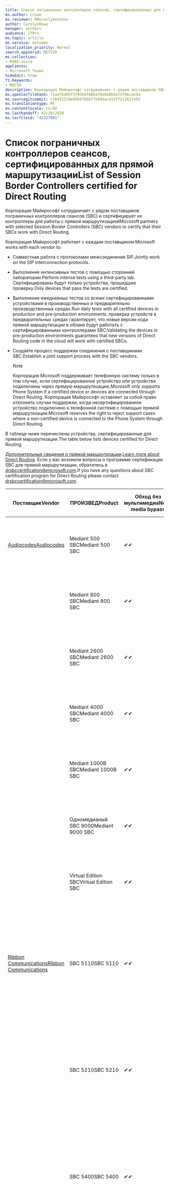 ```yaml
---
title: Список пограничных контроллеров сеансов, сертифицированных для прямой маршрутизации
ms.author: crowe
ms.reviewer: NMuravlyannikov
author: CarolynRowe
manager: serdars
audience: ITPro
ms.topic: article
ms.service: msteams
localization_priority: Normal
search.appverid: MET150
ms.collection:
- M365-voice
appliesto:
- Microsoft Teams
hideEdit: true
f1.keywords:
- NOCSH
description: Корпорация Майкрософт сотрудничает с рядом поставщиков SBC и сертифицирует их контроллеры для работы с прямой маршрутизацией.
ms.openlocfilehash: 71aefbd65f3f0364f68baf8abb8b5e75f8bcee9a
ms.sourcegitcommit: c16451519e05b47bbb77e09dacd13ff212617e91
ms.translationtype: MT
ms.contentlocale: ru-RU
ms.lasthandoff: 02/28/2020
ms.locfileid: "42327991"
---
```

# <a name="list-of-session-border-controllers-certified-for-direct-routing"></a><span data-ttu-id="5bbb0-103">Список пограничных контроллеров сеансов, сертифицированных для прямой маршрутизации</span><span class="sxs-lookup"><span data-stu-id="5bbb0-103">List of Session Border Controllers certified for Direct Routing</span></span>

<span data-ttu-id="5bbb0-104">Корпорация Майкрософт сотрудничает с рядом поставщиков пограничных контроллеров сеансов (SBC) и сертифицирует их контроллеры для работы с прямой маршрутизацией</span><span class="sxs-lookup"><span data-stu-id="5bbb0-104">Microsoft partners with selected Session Border Controllers (SBC) vendors to certify that their SBCs work with Direct Routing.</span></span> 

<span data-ttu-id="5bbb0-105">Корпорация Майкрософт работает с каждым поставщиком:</span><span class="sxs-lookup"><span data-stu-id="5bbb0-105">Microsoft works with each vendor to:</span></span> 

- <span data-ttu-id="5bbb0-106">Совместная работа с протоколами межсоединения SIP.</span><span class="sxs-lookup"><span data-stu-id="5bbb0-106">Jointly work on the SIP interconnection protocols.</span></span>
- <span data-ttu-id="5bbb0-107">Выполнение интенсивных тестов с помощью сторонней лаборатории.</span><span class="sxs-lookup"><span data-stu-id="5bbb0-107">Perform intense tests using a third-party lab.</span></span> <span data-ttu-id="5bbb0-108">Сертифицированы будут только устройства, прошедшие проверку.</span><span class="sxs-lookup"><span data-stu-id="5bbb0-108">Only devices that pass the tests are certified.</span></span> 
- <span data-ttu-id="5bbb0-109">Выполнение ежедневных тестов со всеми сертифицированными устройствами в производственных и предварительно производственных средах.</span><span class="sxs-lookup"><span data-stu-id="5bbb0-109">Run daily tests with all certified devices in production and pre-production environments.</span></span> <span data-ttu-id="5bbb0-110">проверка устройств в предварительных средах гарантирует, что новые версии кода прямой маршрутизации в облаке будут работать с сертифицированными контроллерами SBC;</span><span class="sxs-lookup"><span data-stu-id="5bbb0-110">Validating the devices in pre-production environments guarantees that new versions of Direct Routing code in the cloud will work with certified SBCs.</span></span> 
- <span data-ttu-id="5bbb0-111">Создайте процесс поддержки соединения с поставщиками SBC.</span><span class="sxs-lookup"><span data-stu-id="5bbb0-111">Establish a joint support process with the SBC vendors.</span></span>


  > [!NOTE]
  > <span data-ttu-id="5bbb0-112">Корпорация Microsoft поддерживает телефонную систему только в том случае, если сертифицированное устройство или устройства подключены через прямую маршрутизацию.</span><span class="sxs-lookup"><span data-stu-id="5bbb0-112">Microsoft only supports Phone System if a certified device or devices are connected through Direct Routing.</span></span> <span data-ttu-id="5bbb0-113">Корпорация Майкрософт оставляет за собой право отклонить случаи поддержки, когда несертифицированное устройство подключено к телефонной системе с помощью прямой маршрутизации.</span><span class="sxs-lookup"><span data-stu-id="5bbb0-113">Microsoft reserves the right to reject support cases where a non-certified device is connected to the Phone System through Direct Routing.</span></span> 

<span data-ttu-id="5bbb0-114">В таблице ниже перечислены устройства, сертифицированные для прямой маршрутизации.</span><span class="sxs-lookup"><span data-stu-id="5bbb0-114">The table below lists devices certified for Direct Routing.</span></span> 

<span data-ttu-id="5bbb0-115">[Дополнительные сведения о прямой маршрутизации](https://aka.ms/dr).</span><span class="sxs-lookup"><span data-stu-id="5bbb0-115">[Learn more about Direct Routing](https://aka.ms/dr).</span></span> <span data-ttu-id="5bbb0-116">Если у вас возникли вопросы о программе сертификации SBC для прямой маршрутизации, обратитесь в drsbccertification@microsoft.com.</span><span class="sxs-lookup"><span data-stu-id="5bbb0-116">If you have any questions about SBC certification program for Direct Routing please contact drsbccertification@microsoft.com.</span></span>


|                                                       <span data-ttu-id="5bbb0-117">Поставщик</span><span class="sxs-lookup"><span data-stu-id="5bbb0-117">Vendor</span></span>                                                        |       <span data-ttu-id="5bbb0-118">ПРОИЗВЕД</span><span class="sxs-lookup"><span data-stu-id="5bbb0-118">Product</span></span>       | <span data-ttu-id="5bbb0-119">Обход без мультимедиа</span><span class="sxs-lookup"><span data-stu-id="5bbb0-119">Non-media bypass</span></span> | <span data-ttu-id="5bbb0-120">Обход мультимедиа</span><span class="sxs-lookup"><span data-stu-id="5bbb0-120">Media bypass</span></span> | <span data-ttu-id="5bbb0-121">Версия программного обеспечения</span><span class="sxs-lookup"><span data-stu-id="5bbb0-121">Software version</span></span> | <span data-ttu-id="5bbb0-122">Проверено с помощью поставщиков E911</span><span class="sxs-lookup"><span data-stu-id="5bbb0-122">Validated with E911 providers</span></span> | <span data-ttu-id="5bbb0-123">Возможность Елин</span><span class="sxs-lookup"><span data-stu-id="5bbb0-123">ELIN capable</span></span>
|---------------------------------------------------------------------------------------------------------------------|---------------------|------------------|--------------|------------------|-----------------|------------------|
| [<span data-ttu-id="5bbb0-124">Audiocodes</span><span class="sxs-lookup"><span data-stu-id="5bbb0-124">Audiocodes</span></span>](https://www.audiocodes.com/solutions-products/products/products-for-microsoft-365/direct-routing-for-microsoft-teams) |   <span data-ttu-id="5bbb0-125">Mediant 500 SBC</span><span class="sxs-lookup"><span data-stu-id="5bbb0-125">Mediant 500 SBC</span></span>   |     <span data-ttu-id="5bbb0-126">&#10004;</span><span class="sxs-lookup"><span data-stu-id="5bbb0-126">&#10004;</span></span>     |   <span data-ttu-id="5bbb0-127">&#10004;</span><span class="sxs-lookup"><span data-stu-id="5bbb0-127">&#10004;</span></span>    |  <span data-ttu-id="5bbb0-128">7.20 а. 250</span><span class="sxs-lookup"><span data-stu-id="5bbb0-128">7.20A.250</span></span>   | <ul> <li> <span data-ttu-id="5bbb0-129">Маршрутизация динамического расположения пропускной способности</span><span class="sxs-lookup"><span data-stu-id="5bbb0-129">Bandwidth Dynamic Location Routing</span></span> </li> </ul>
|                                                                                                                     |   <span data-ttu-id="5bbb0-130">Mediant 800 SBC</span><span class="sxs-lookup"><span data-stu-id="5bbb0-130">Mediant 800 SBC</span></span>   |     <span data-ttu-id="5bbb0-131">&#10004;</span><span class="sxs-lookup"><span data-stu-id="5bbb0-131">&#10004;</span></span>     |   <span data-ttu-id="5bbb0-132">&#10004;</span><span class="sxs-lookup"><span data-stu-id="5bbb0-132">&#10004;</span></span>     |  <span data-ttu-id="5bbb0-133">7.20 а. 250</span><span class="sxs-lookup"><span data-stu-id="5bbb0-133">7.20A.250</span></span>   |  <ul> <li> <span data-ttu-id="5bbb0-134">Маршрутизация динамического расположения пропускной способности</span><span class="sxs-lookup"><span data-stu-id="5bbb0-134">Bandwidth Dynamic Location Routing</span></span> </li> </ul>  |    |
|                                                                                                                     |  <span data-ttu-id="5bbb0-135">Mediant 2600 SBC</span><span class="sxs-lookup"><span data-stu-id="5bbb0-135">Mediant 2600 SBC</span></span>   |     <span data-ttu-id="5bbb0-136">&#10004;</span><span class="sxs-lookup"><span data-stu-id="5bbb0-136">&#10004;</span></span>     |   <span data-ttu-id="5bbb0-137">&#10004;</span><span class="sxs-lookup"><span data-stu-id="5bbb0-137">&#10004;</span></span>    |  <span data-ttu-id="5bbb0-138">7.20 а. 250</span><span class="sxs-lookup"><span data-stu-id="5bbb0-138">7.20A.250</span></span>   |   <ul> <li> <span data-ttu-id="5bbb0-139">Маршрутизация динамического расположения пропускной способности</span><span class="sxs-lookup"><span data-stu-id="5bbb0-139">Bandwidth Dynamic Location Routing</span></span> </li> </ul>  |    |    
|                                                                                                                     |  <span data-ttu-id="5bbb0-140">Mediant 4000 SBC</span><span class="sxs-lookup"><span data-stu-id="5bbb0-140">Mediant 4000 SBC</span></span>   |     <span data-ttu-id="5bbb0-141">&#10004;</span><span class="sxs-lookup"><span data-stu-id="5bbb0-141">&#10004;</span></span>     |   <span data-ttu-id="5bbb0-142">&#10004;</span><span class="sxs-lookup"><span data-stu-id="5bbb0-142">&#10004;</span></span>     |  <span data-ttu-id="5bbb0-143">7.20 а. 250</span><span class="sxs-lookup"><span data-stu-id="5bbb0-143">7.20A.250</span></span>   |   <ul> <li> <span data-ttu-id="5bbb0-144">Маршрутизация динамического расположения пропускной способности</span><span class="sxs-lookup"><span data-stu-id="5bbb0-144">Bandwidth Dynamic Location Routing</span></span> </li> </ul>  |    |    
|                                                                                                                     | <span data-ttu-id="5bbb0-145">Mediant 1000B SBC</span><span class="sxs-lookup"><span data-stu-id="5bbb0-145">Mediant 1000B  SBC</span></span>  |     <span data-ttu-id="5bbb0-146">&#10004;</span><span class="sxs-lookup"><span data-stu-id="5bbb0-146">&#10004;</span></span>     |   <span data-ttu-id="5bbb0-147">Pending</span><span class="sxs-lookup"><span data-stu-id="5bbb0-147">Pending</span></span>     |  <span data-ttu-id="5bbb0-148">7.20 а. 250</span><span class="sxs-lookup"><span data-stu-id="5bbb0-148">7.20A.250</span></span>  |  <ul> <li> <span data-ttu-id="5bbb0-149">Маршрутизация динамического расположения пропускной способности</span><span class="sxs-lookup"><span data-stu-id="5bbb0-149">Bandwidth Dynamic Location Routing</span></span> </li> </ul>  |    |    
|                                                                                                                     | <span data-ttu-id="5bbb0-150">Одномедианый SBC 9000</span><span class="sxs-lookup"><span data-stu-id="5bbb0-150">Mediant 9000  SBC</span></span>  |     <span data-ttu-id="5bbb0-151">&#10004;</span><span class="sxs-lookup"><span data-stu-id="5bbb0-151">&#10004;</span></span>     |   <span data-ttu-id="5bbb0-152">&#10004;</span><span class="sxs-lookup"><span data-stu-id="5bbb0-152">&#10004;</span></span>     |  <span data-ttu-id="5bbb0-153">7.20 а. 250</span><span class="sxs-lookup"><span data-stu-id="5bbb0-153">7.20A.250</span></span>   | <ul> <li> <span data-ttu-id="5bbb0-154">Маршрутизация динамического расположения пропускной способности</span><span class="sxs-lookup"><span data-stu-id="5bbb0-154">Bandwidth Dynamic Location Routing</span></span> </li> </ul>    |    |                                                                       
|                                                                                                                     | <span data-ttu-id="5bbb0-155">Virtual Edition SBC</span><span class="sxs-lookup"><span data-stu-id="5bbb0-155">Virtual Edition SBC</span></span> |     <span data-ttu-id="5bbb0-156">&#10004;</span><span class="sxs-lookup"><span data-stu-id="5bbb0-156">&#10004;</span></span>     |   <span data-ttu-id="5bbb0-157">&#10004;</span><span class="sxs-lookup"><span data-stu-id="5bbb0-157">&#10004;</span></span>     |  <span data-ttu-id="5bbb0-158">7.20 а. 250</span><span class="sxs-lookup"><span data-stu-id="5bbb0-158">7.20A.250</span></span> |  <ul> <li> <span data-ttu-id="5bbb0-159">Маршрутизация динамического расположения пропускной способности</span><span class="sxs-lookup"><span data-stu-id="5bbb0-159">Bandwidth Dynamic Location Routing</span></span> </li> </ul>   |    |    
|  [<span data-ttu-id="5bbb0-160">Ribbon Communications</span><span class="sxs-lookup"><span data-stu-id="5bbb0-160">Ribbon Communications</span></span>](https://ribboncommunications.com/solutions/enterprise-solutions/microsoft-skype-business)  |      <span data-ttu-id="5bbb0-161">SBC 5110</span><span class="sxs-lookup"><span data-stu-id="5bbb0-161">SBC 5110</span></span>       |     <span data-ttu-id="5bbb0-162">&#10004;</span><span class="sxs-lookup"><span data-stu-id="5bbb0-162">&#10004;</span></span>     |   <span data-ttu-id="5bbb0-163">&#10004;</span><span class="sxs-lookup"><span data-stu-id="5bbb0-163">&#10004;</span></span>    |       <span data-ttu-id="5bbb0-164">7,2</span><span class="sxs-lookup"><span data-stu-id="5bbb0-164">7.2</span></span>       | <ul> <li> <span data-ttu-id="5bbb0-165">Маршрутизация динамического расположения пропускной способности</span><span class="sxs-lookup"><span data-stu-id="5bbb0-165">Bandwidth Dynamic Location Routing</span></span> </li> <li><span data-ttu-id="5bbb0-166">Интрадо ЕРС</span><span class="sxs-lookup"><span data-stu-id="5bbb0-166">Intrado ERS</span></span> </li> <li><span data-ttu-id="5bbb0-167">Интрадо ЕГВ</span><span class="sxs-lookup"><span data-stu-id="5bbb0-167">Intrado EGW</span></span></li> <li> <span data-ttu-id="5bbb0-168">Красный Небесный высокогоризонтный мобильный</span><span class="sxs-lookup"><span data-stu-id="5bbb0-168">Red Sky Horizon Mobility</span></span> </li>  </ul> |   <span data-ttu-id="5bbb0-169">Нет</span><span class="sxs-lookup"><span data-stu-id="5bbb0-169">No</span></span> |    
|                                                                                                                     |      <span data-ttu-id="5bbb0-170">SBC 5210</span><span class="sxs-lookup"><span data-stu-id="5bbb0-170">SBC 5210</span></span>       |     <span data-ttu-id="5bbb0-171">&#10004;</span><span class="sxs-lookup"><span data-stu-id="5bbb0-171">&#10004;</span></span>     |  <span data-ttu-id="5bbb0-172">&#10004;</span><span class="sxs-lookup"><span data-stu-id="5bbb0-172">&#10004;</span></span>    |       <span data-ttu-id="5bbb0-173">7,2</span><span class="sxs-lookup"><span data-stu-id="5bbb0-173">7.2</span></span>       |  <ul> <li> <span data-ttu-id="5bbb0-174">Маршрутизация динамического расположения пропускной способности</span><span class="sxs-lookup"><span data-stu-id="5bbb0-174">Bandwidth Dynamic Location Routing</span></span> </li> <li><span data-ttu-id="5bbb0-175">Интрадо ЕРС</span><span class="sxs-lookup"><span data-stu-id="5bbb0-175">Intrado ERS</span></span> </li> <li><span data-ttu-id="5bbb0-176">Интрадо ЕГВ</span><span class="sxs-lookup"><span data-stu-id="5bbb0-176">Intrado EGW</span></span></li> <li> <span data-ttu-id="5bbb0-177">Красный Небесный высокогоризонтный мобильный</span><span class="sxs-lookup"><span data-stu-id="5bbb0-177">Red Sky Horizon Mobility</span></span> </li> </ul> | <span data-ttu-id="5bbb0-178">Нет</span><span class="sxs-lookup"><span data-stu-id="5bbb0-178">No</span></span>   |    
|                                                                                                                     |      <span data-ttu-id="5bbb0-179">SBC 5400</span><span class="sxs-lookup"><span data-stu-id="5bbb0-179">SBC 5400</span></span>       |     <span data-ttu-id="5bbb0-180">&#10004;</span><span class="sxs-lookup"><span data-stu-id="5bbb0-180">&#10004;</span></span>     |   <span data-ttu-id="5bbb0-181">&#10004;</span><span class="sxs-lookup"><span data-stu-id="5bbb0-181">&#10004;</span></span>   |       <span data-ttu-id="5bbb0-182">7,2</span><span class="sxs-lookup"><span data-stu-id="5bbb0-182">7.2</span></span>       |  <ul> <li> <span data-ttu-id="5bbb0-183">Маршрутизация динамического расположения пропускной способности</span><span class="sxs-lookup"><span data-stu-id="5bbb0-183">Bandwidth Dynamic Location Routing</span></span> </li><li><span data-ttu-id="5bbb0-184">Интрадо ЕРС</span><span class="sxs-lookup"><span data-stu-id="5bbb0-184">Intrado ERS</span></span> </li> <li><span data-ttu-id="5bbb0-185">Интрадо ЕГВ</span><span class="sxs-lookup"><span data-stu-id="5bbb0-185">Intrado EGW</span></span></li> <li> <span data-ttu-id="5bbb0-186">Красный Небесный высокогоризонтный мобильный</span><span class="sxs-lookup"><span data-stu-id="5bbb0-186">Red Sky Horizon Mobility</span></span> </li> </ul>  |<span data-ttu-id="5bbb0-187">Нет</span><span class="sxs-lookup"><span data-stu-id="5bbb0-187">No</span></span>|    
|                                                                                                                     |      <span data-ttu-id="5bbb0-188">SBC 7000</span><span class="sxs-lookup"><span data-stu-id="5bbb0-188">SBC 7000</span></span>       |     <span data-ttu-id="5bbb0-189">&#10004;</span><span class="sxs-lookup"><span data-stu-id="5bbb0-189">&#10004;</span></span>     |   <span data-ttu-id="5bbb0-190">&#10004;</span><span class="sxs-lookup"><span data-stu-id="5bbb0-190">&#10004;</span></span>    |       <span data-ttu-id="5bbb0-191">7,2</span><span class="sxs-lookup"><span data-stu-id="5bbb0-191">7.2</span></span>       |   <ul> <li> <span data-ttu-id="5bbb0-192">Маршрутизация динамического расположения пропускной способности</span><span class="sxs-lookup"><span data-stu-id="5bbb0-192">Bandwidth Dynamic Location Routing</span></span> </li> <li><span data-ttu-id="5bbb0-193">Интрадо ЕРС</span><span class="sxs-lookup"><span data-stu-id="5bbb0-193">Intrado ERS</span></span> </li> <li><span data-ttu-id="5bbb0-194">Интрадо ЕГВ</span><span class="sxs-lookup"><span data-stu-id="5bbb0-194">Intrado EGW</span></span></li> <li> <span data-ttu-id="5bbb0-195">Красный Небесный высокогоризонтный мобильный</span><span class="sxs-lookup"><span data-stu-id="5bbb0-195">Red Sky Horizon Mobility</span></span> </li> </ul> |  <span data-ttu-id="5bbb0-196">Нет</span><span class="sxs-lookup"><span data-stu-id="5bbb0-196">No</span></span>  |    
|                                                                                                                     |       <span data-ttu-id="5bbb0-197">SBC SWe</span><span class="sxs-lookup"><span data-stu-id="5bbb0-197">SBC SWe</span></span>       |     <span data-ttu-id="5bbb0-198">&#10004;</span><span class="sxs-lookup"><span data-stu-id="5bbb0-198">&#10004;</span></span>     |   <span data-ttu-id="5bbb0-199">&#10004;</span><span class="sxs-lookup"><span data-stu-id="5bbb0-199">&#10004;</span></span>   |       <span data-ttu-id="5bbb0-200">7,2</span><span class="sxs-lookup"><span data-stu-id="5bbb0-200">7.2</span></span>       |   <ul> <li> <span data-ttu-id="5bbb0-201">Маршрутизация динамического расположения пропускной способности</span><span class="sxs-lookup"><span data-stu-id="5bbb0-201">Bandwidth Dynamic Location Routing</span></span> </li> <li><span data-ttu-id="5bbb0-202">Интрадо ЕРС</span><span class="sxs-lookup"><span data-stu-id="5bbb0-202">Intrado ERS</span></span> </li> <li><span data-ttu-id="5bbb0-203">Интрадо ЕГВ</span><span class="sxs-lookup"><span data-stu-id="5bbb0-203">Intrado EGW</span></span></li> <li> <span data-ttu-id="5bbb0-204">Красный Небесный высокогоризонтный мобильный</span><span class="sxs-lookup"><span data-stu-id="5bbb0-204">Red Sky Horizon Mobility</span></span> </li> </ul> |   <span data-ttu-id="5bbb0-205">Нет</span><span class="sxs-lookup"><span data-stu-id="5bbb0-205">No</span></span> |    
|                                                                                                                     |      <span data-ttu-id="5bbb0-206">SBC 1000</span><span class="sxs-lookup"><span data-stu-id="5bbb0-206">SBC 1000</span></span>       |     <span data-ttu-id="5bbb0-207">&#10004;</span><span class="sxs-lookup"><span data-stu-id="5bbb0-207">&#10004;</span></span>     |   <span data-ttu-id="5bbb0-208">&#10004;</span><span class="sxs-lookup"><span data-stu-id="5bbb0-208">&#10004;</span></span>    |      <span data-ttu-id="5bbb0-209">8.0.3 (сборка 537)</span><span class="sxs-lookup"><span data-stu-id="5bbb0-209">8.0.3 (build 537)</span></span>     |  <ul> <li> <span data-ttu-id="5bbb0-210">Маршрутизация динамического расположения пропускной способности</span><span class="sxs-lookup"><span data-stu-id="5bbb0-210">Bandwidth Dynamic Location Routing</span></span> </li> <li> <span data-ttu-id="5bbb0-211">Интрадо ЕРС</span><span class="sxs-lookup"><span data-stu-id="5bbb0-211">Intrado ERS</span></span> </li> <li><span data-ttu-id="5bbb0-212">Интрадо ЕГВ</span><span class="sxs-lookup"><span data-stu-id="5bbb0-212">Intrado EGW</span></span> </li> <li> <span data-ttu-id="5bbb0-213">Красный Небесный высокогоризонтный мобильный</span><span class="sxs-lookup"><span data-stu-id="5bbb0-213">Red Sky Horizon Mobility</span></span> </li> </ul>   |         |    
|                                                                                                                     |      <span data-ttu-id="5bbb0-214">SBC 2000</span><span class="sxs-lookup"><span data-stu-id="5bbb0-214">SBC 2000</span></span>       |     <span data-ttu-id="5bbb0-215">&#10004;</span><span class="sxs-lookup"><span data-stu-id="5bbb0-215">&#10004;</span></span>     |   <span data-ttu-id="5bbb0-216">&#10004;</span><span class="sxs-lookup"><span data-stu-id="5bbb0-216">&#10004;</span></span>   |     <span data-ttu-id="5bbb0-217">8.0.3 (сборка 537)</span><span class="sxs-lookup"><span data-stu-id="5bbb0-217">8.0.3 (build 537)</span></span>     |  <ul> <li> <span data-ttu-id="5bbb0-218">Маршрутизация динамического расположения пропускной способности</span><span class="sxs-lookup"><span data-stu-id="5bbb0-218">Bandwidth Dynamic Location Routing</span></span> </li> <li> <span data-ttu-id="5bbb0-219">Интрадо ЕРС</span><span class="sxs-lookup"><span data-stu-id="5bbb0-219">Intrado ERS</span></span> </li> <li><span data-ttu-id="5bbb0-220">Интрадо ЕГВ</span><span class="sxs-lookup"><span data-stu-id="5bbb0-220">Intrado EGW</span></span> </li> <li> <span data-ttu-id="5bbb0-221">Красный Небесный высокогоризонтный мобильный</span><span class="sxs-lookup"><span data-stu-id="5bbb0-221">Red Sky Horizon Mobility</span></span> </li> </ul>   |           |    
|                                                                                                                     |    <span data-ttu-id="5bbb0-222">SBC SWe Lite</span><span class="sxs-lookup"><span data-stu-id="5bbb0-222">SBC SWe Lite</span></span>     |     <span data-ttu-id="5bbb0-223">&#10004;</span><span class="sxs-lookup"><span data-stu-id="5bbb0-223">&#10004;</span></span>     |  <span data-ttu-id="5bbb0-224">&#10004;</span><span class="sxs-lookup"><span data-stu-id="5bbb0-224">&#10004;</span></span>    |      <span data-ttu-id="5bbb0-225">8.0.3 (сборка 216)</span><span class="sxs-lookup"><span data-stu-id="5bbb0-225">8.0.3 (build 216)</span></span>    |  <ul> <li> <span data-ttu-id="5bbb0-226">Маршрутизация динамического расположения пропускной способности</span><span class="sxs-lookup"><span data-stu-id="5bbb0-226">Bandwidth Dynamic Location Routing</span></span> </li> <li> <span data-ttu-id="5bbb0-227">Интрадо ЕРС</span><span class="sxs-lookup"><span data-stu-id="5bbb0-227">Intrado ERS</span></span> </li> <li><span data-ttu-id="5bbb0-228">Интрадо ЕГВ</span><span class="sxs-lookup"><span data-stu-id="5bbb0-228">Intrado EGW</span></span> </li> <li> <span data-ttu-id="5bbb0-229">Красный Небесный высокогоризонтный мобильный</span><span class="sxs-lookup"><span data-stu-id="5bbb0-229">Red Sky Horizon Mobility</span></span> </li> </ul>    |           |   
| | <span data-ttu-id="5bbb0-230">Серия еджемарк</span><span class="sxs-lookup"><span data-stu-id="5bbb0-230">Edgemarc Series</span></span> |  <span data-ttu-id="5bbb0-231">&#10004;</span><span class="sxs-lookup"><span data-stu-id="5bbb0-231">&#10004;</span></span> | | <span data-ttu-id="5bbb0-232">15.6.1</span><span class="sxs-lookup"><span data-stu-id="5bbb0-232">15.6.1</span></span> | 
|                     [<span data-ttu-id="5bbb0-233">Thinktel</span><span class="sxs-lookup"><span data-stu-id="5bbb0-233">Thinktel</span></span>](https://www.thinktel.ca/services/think-365/think-365-overview/)                      |    <span data-ttu-id="5bbb0-234">Think 365 SBC</span><span class="sxs-lookup"><span data-stu-id="5bbb0-234">Think 365 SBC</span></span>    |     <span data-ttu-id="5bbb0-235">&#10004;</span><span class="sxs-lookup"><span data-stu-id="5bbb0-235">&#10004;</span></span>     |        <span data-ttu-id="5bbb0-236">Pending</span><span class="sxs-lookup"><span data-stu-id="5bbb0-236">Pending</span></span>   |       <span data-ttu-id="5bbb0-237">V1.4</span><span class="sxs-lookup"><span data-stu-id="5bbb0-237">V1.4</span></span>       |     |    |    
|                     [<span data-ttu-id="5bbb0-238">Oracle</span><span class="sxs-lookup"><span data-stu-id="5bbb0-238">Oracle</span></span>](https://www.oracle.com/industries/communications/enterprise-session-border-controller/microsoft.html)                      |    <span data-ttu-id="5bbb0-239">AP 1100</span><span class="sxs-lookup"><span data-stu-id="5bbb0-239">AP 1100</span></span>      |    <span data-ttu-id="5bbb0-240">&#10004;</span><span class="sxs-lookup"><span data-stu-id="5bbb0-240">&#10004;</span></span>     |    <span data-ttu-id="5bbb0-241">&#10004;</span><span class="sxs-lookup"><span data-stu-id="5bbb0-241">&#10004;</span></span>    |   <span data-ttu-id="5bbb0-242">8.3.0.0.1</span><span class="sxs-lookup"><span data-stu-id="5bbb0-242">8.3.0.0.1</span></span> |   <ul> <li> <span data-ttu-id="5bbb0-243">Маршрутизация динамического расположения пропускной способности</span><span class="sxs-lookup"><span data-stu-id="5bbb0-243">Bandwidth Dynamic Location Routing</span></span> </li>  <li> <span data-ttu-id="5bbb0-244">Интрадо ЕРС</span><span class="sxs-lookup"><span data-stu-id="5bbb0-244">Intrado ERS</span></span> </li> <li><span data-ttu-id="5bbb0-245">Интрадо ЕГВ</span><span class="sxs-lookup"><span data-stu-id="5bbb0-245">Intrado EGW</span></span> </li> </ul>   |    |    
|                                                                                                                    |    <span data-ttu-id="5bbb0-246">AP 3900</span><span class="sxs-lookup"><span data-stu-id="5bbb0-246">AP 3900</span></span>           |    <span data-ttu-id="5bbb0-247">&#10004;</span><span class="sxs-lookup"><span data-stu-id="5bbb0-247">&#10004;</span></span>     |    <span data-ttu-id="5bbb0-248">&#10004;</span><span class="sxs-lookup"><span data-stu-id="5bbb0-248">&#10004;</span></span>   |   <span data-ttu-id="5bbb0-249">8.3.0.0.1</span><span class="sxs-lookup"><span data-stu-id="5bbb0-249">8.3.0.0.1</span></span>  |  <ul> <li> <span data-ttu-id="5bbb0-250">Маршрутизация динамического расположения пропускной способности</span><span class="sxs-lookup"><span data-stu-id="5bbb0-250">Bandwidth Dynamic Location Routing</span></span> </li>  <li> <span data-ttu-id="5bbb0-251">Интрадо ЕРС</span><span class="sxs-lookup"><span data-stu-id="5bbb0-251">Intrado ERS</span></span> </li> <li><span data-ttu-id="5bbb0-252">Интрадо ЕГВ</span><span class="sxs-lookup"><span data-stu-id="5bbb0-252">Intrado EGW</span></span> </li> </ul>  |    |    
|                                                                                                                    |      <span data-ttu-id="5bbb0-253">AP 4600</span><span class="sxs-lookup"><span data-stu-id="5bbb0-253">AP 4600</span></span>         |    <span data-ttu-id="5bbb0-254">&#10004;</span><span class="sxs-lookup"><span data-stu-id="5bbb0-254">&#10004;</span></span>   |    <span data-ttu-id="5bbb0-255">&#10004;</span><span class="sxs-lookup"><span data-stu-id="5bbb0-255">&#10004;</span></span>     |     <span data-ttu-id="5bbb0-256">8.3.0.0.1</span><span class="sxs-lookup"><span data-stu-id="5bbb0-256">8.3.0.0.1</span></span>  |   <ul> <li> <span data-ttu-id="5bbb0-257">Маршрутизация динамического расположения пропускной способности</span><span class="sxs-lookup"><span data-stu-id="5bbb0-257">Bandwidth Dynamic Location Routing</span></span> </li>  <li> <span data-ttu-id="5bbb0-258">Интрадо ЕРС</span><span class="sxs-lookup"><span data-stu-id="5bbb0-258">Intrado ERS</span></span> </li> <li><span data-ttu-id="5bbb0-259">Интрадо ЕГВ</span><span class="sxs-lookup"><span data-stu-id="5bbb0-259">Intrado EGW</span></span> </li> </ul>  |    |    
|                                                                                                                    |      <span data-ttu-id="5bbb0-260">AP 6300</span><span class="sxs-lookup"><span data-stu-id="5bbb0-260">AP 6300</span></span>         |    <span data-ttu-id="5bbb0-261">&#10004;</span><span class="sxs-lookup"><span data-stu-id="5bbb0-261">&#10004;</span></span>   |    <span data-ttu-id="5bbb0-262">&#10004;</span><span class="sxs-lookup"><span data-stu-id="5bbb0-262">&#10004;</span></span>     |     <span data-ttu-id="5bbb0-263">8.3.0.0.1</span><span class="sxs-lookup"><span data-stu-id="5bbb0-263">8.3.0.0.1</span></span>  |  <ul> <li> <span data-ttu-id="5bbb0-264">Маршрутизация динамического расположения пропускной способности</span><span class="sxs-lookup"><span data-stu-id="5bbb0-264">Bandwidth Dynamic Location Routing</span></span> </li> <li> <span data-ttu-id="5bbb0-265">Интрадо ЕРС</span><span class="sxs-lookup"><span data-stu-id="5bbb0-265">Intrado ERS</span></span> </li> <li><span data-ttu-id="5bbb0-266">Интрадо ЕГВ</span><span class="sxs-lookup"><span data-stu-id="5bbb0-266">Intrado EGW</span></span> </li> </ul>   |    |    
|                                                                                                                   |      <span data-ttu-id="5bbb0-267">AP 6350</span><span class="sxs-lookup"><span data-stu-id="5bbb0-267">AP 6350</span></span>           |    <span data-ttu-id="5bbb0-268">&#10004;</span><span class="sxs-lookup"><span data-stu-id="5bbb0-268">&#10004;</span></span>   |    <span data-ttu-id="5bbb0-269">&#10004;</span><span class="sxs-lookup"><span data-stu-id="5bbb0-269">&#10004;</span></span>    |     <span data-ttu-id="5bbb0-270">8.3.0.0.1</span><span class="sxs-lookup"><span data-stu-id="5bbb0-270">8.3.0.0.1</span></span>  |   <ul> <li> <span data-ttu-id="5bbb0-271">Маршрутизация динамического расположения пропускной способности</span><span class="sxs-lookup"><span data-stu-id="5bbb0-271">Bandwidth Dynamic Location Routing</span></span> </li> <li> <span data-ttu-id="5bbb0-272">Интрадо ЕРС</span><span class="sxs-lookup"><span data-stu-id="5bbb0-272">Intrado ERS</span></span> </li> <li><span data-ttu-id="5bbb0-273">Интрадо ЕГВ</span><span class="sxs-lookup"><span data-stu-id="5bbb0-273">Intrado EGW</span></span> </li> </ul>  |    |                                            
|                                                                                                                    |      <span data-ttu-id="5bbb0-274">VME</span><span class="sxs-lookup"><span data-stu-id="5bbb0-274">VME</span></span>           |    <span data-ttu-id="5bbb0-275">&#10004;</span><span class="sxs-lookup"><span data-stu-id="5bbb0-275">&#10004;</span></span>    |    <span data-ttu-id="5bbb0-276">&#10004;</span><span class="sxs-lookup"><span data-stu-id="5bbb0-276">&#10004;</span></span>    |     <span data-ttu-id="5bbb0-277">8.3.0.0.1</span><span class="sxs-lookup"><span data-stu-id="5bbb0-277">8.3.0.0.1</span></span>   |   <ul> <li> <span data-ttu-id="5bbb0-278">Маршрутизация динамического расположения пропускной способности</span><span class="sxs-lookup"><span data-stu-id="5bbb0-278">Bandwidth Dynamic Location Routing</span></span> </li> <li> <span data-ttu-id="5bbb0-279">Интрадо ЕРС</span><span class="sxs-lookup"><span data-stu-id="5bbb0-279">Intrado ERS</span></span> </li> <li><span data-ttu-id="5bbb0-280">Интрадо ЕГВ</span><span class="sxs-lookup"><span data-stu-id="5bbb0-280">Intrado EGW</span></span> </li> </ul>   |    |    
|                     [<span data-ttu-id="5bbb0-281">TE-SYSTEMS</span><span class="sxs-lookup"><span data-stu-id="5bbb0-281">TE-SYSTEMS</span></span>](https://www.anynode.de/anynode-and-microsoft-teams/)                               |     <span data-ttu-id="5bbb0-282">anynode</span><span class="sxs-lookup"><span data-stu-id="5bbb0-282">anynode</span></span>         |     <span data-ttu-id="5bbb0-283">&#10004;</span><span class="sxs-lookup"><span data-stu-id="5bbb0-283">&#10004;</span></span>   |  <span data-ttu-id="5bbb0-284">&#10004;</span><span class="sxs-lookup"><span data-stu-id="5bbb0-284">&#10004;</span></span>   |      <span data-ttu-id="5bbb0-285">V3.16.2</span><span class="sxs-lookup"><span data-stu-id="5bbb0-285">v3.16.2</span></span>      |     |    |    


<span data-ttu-id="5bbb0-286">В таблице ниже перечислены устройства, которые проверяются на совместимость между прямыми маршрутизацией и аналоговыми устройствами.</span><span class="sxs-lookup"><span data-stu-id="5bbb0-286">The following table lists devices that are verified for interoperability between Direct Routing and Analog Devices.</span></span>

|                                                       <span data-ttu-id="5bbb0-287">Поставщик</span><span class="sxs-lookup"><span data-stu-id="5bbb0-287">Vendor</span></span>                                                        |       <span data-ttu-id="5bbb0-288">ПРОИЗВЕД</span><span class="sxs-lookup"><span data-stu-id="5bbb0-288">Product</span></span>       | <span data-ttu-id="5bbb0-289">Явил</span><span class="sxs-lookup"><span data-stu-id="5bbb0-289">Verified</span></span>
|---------------------------------------------------------------------------------------------------------------------|---------------------|------------------|
| [<span data-ttu-id="5bbb0-290">Audiocodes</span><span class="sxs-lookup"><span data-stu-id="5bbb0-290">Audiocodes</span></span>](https://www.audiocodes.com/solutions-products/products/products-for-microsoft-365/direct-routing-for-microsoft-teams) |   [<span data-ttu-id="5bbb0-291">ATA-1</span><span class="sxs-lookup"><span data-stu-id="5bbb0-291">ATA-1</span></span>](https://www.audiocodes.com/media/2373/mp-1xx-and-mp-124-datasheet.pdf)   |     <span data-ttu-id="5bbb0-292">&#10004;</span><span class="sxs-lookup"><span data-stu-id="5bbb0-292">&#10004;</span></span>     |

<span data-ttu-id="5bbb0-293">Чтобы придать нам отзыв о работе с продуктами, например идеи для новых функций, ознакомьтесь с разметкой [UserVoice](https://microsoftteams.uservoice.com) о сертификации, предоставленной основной версией.</span><span class="sxs-lookup"><span data-stu-id="5bbb0-293">To give us product feedback about Teams, such as ideas for new features, see [Uservoice](https://microsoftteams.uservoice.com) Note the certification granted to a major version.</span></span> <span data-ttu-id="5bbb0-294">Это означает, что поддерживается микропрограмма с любым числом в микропрограмме SBC, следующей за основной версией.</span><span class="sxs-lookup"><span data-stu-id="5bbb0-294">That means that firmware with any number in the SBC firmware following the major version is supported.</span></span>
